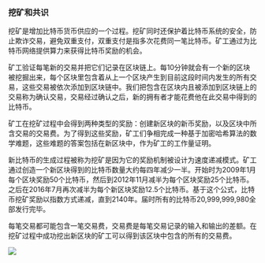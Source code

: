### 挖矿和共识

挖矿是增加比特币货币供应的一个过程。挖矿同时还保护着比特币系统的安全，防止欺诈交易，避免双重支付，双重支付是指多次花费同一笔比特币。矿工通过为比特币网络提供算力来获得比特币奖励的机会。

矿工验证每笔新的交易并把它们记录在区块链上。每10分钟就会有一个新的区块被挖掘出来，每个区块里包含着从上一个区块产生到目前这段时间内发生的所有交易，这些交易被依次添加到区块链中。我们把包含在区块内且被添加到区块链上的交易称为确认交易，交易经过确认之后，新的拥有者才能花费他在此交易中得到的比特币。

矿工在挖矿过程中会得到两种类型的奖励：创建新区块的新币奖励，以及区块中所含交易的交易费。为了得到这些奖励，矿工们争相完成一种基于加密哈希算法的数学难题，这些难题的答案包括在新区块中，作为矿工的工作量证明。

新比特币的生成过程被称为挖矿是因为它的奖励机制被设计为速度递减模式。矿工通过创造一个新区块得到的比特币数量大约每四年减少一半。开始时为2009年1月每个区块奖励50个比特币，然后到2012年11月减半为每个区块奖励25个比特币。之后在2016年7月再次减半为每个新区块奖励12.5个比特币。基于这个公式，比特币挖矿奖励以指数方式递减，直到2140年。届时所有的比特币20,999,999,980全部发行完毕。

每笔交易都可能包含一笔交易费，交易费是每笔交易记录的输入和输出的差额。在挖矿过程中成功挖出新区块的矿工可以得到该区块中包含的所有的交易费。

![](1)
